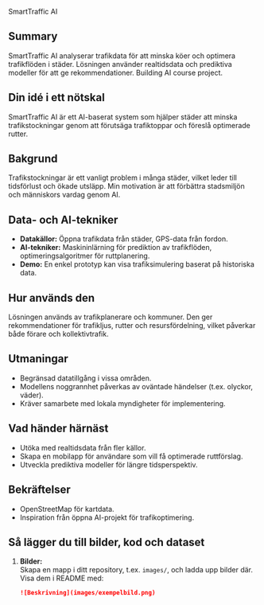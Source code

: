 SmartTraffic AI

## Summary
SmartTraffic AI analyserar trafikdata för att minska köer och optimera trafikflöden i städer. Lösningen använder realtidsdata och prediktiva modeller för att ge rekommendationer. Building AI course project.

## Din idé i ett nötskal
SmartTraffic AI är ett AI-baserat system som hjälper städer att minska trafikstockningar genom att förutsäga trafiktoppar och föreslå optimerade rutter.

## Bakgrund
Trafikstockningar är ett vanligt problem i många städer, vilket leder till tidsförlust och ökade utsläpp. Min motivation är att förbättra stadsmiljön och människors vardag genom AI.

## Data- och AI-tekniker
- **Datakällor:** Öppna trafikdata från städer, GPS-data från fordon.
- **AI-tekniker:** Maskininlärning för prediktion av trafikflöden, optimeringsalgoritmer för ruttplanering.
- **Demo:** En enkel prototyp kan visa trafiksimulering baserat på historiska data.

## Hur används den
Lösningen används av trafikplanerare och kommuner. Den ger rekommendationer för trafikljus, rutter och resursfördelning, vilket påverkar både förare och kollektivtrafik.

## Utmaningar
- Begränsad datatillgång i vissa områden.
- Modellens noggrannhet påverkas av oväntade händelser (t.ex. olyckor, väder).
- Kräver samarbete med lokala myndigheter för implementering.

## Vad händer härnäst
- Utöka med realtidsdata från fler källor.
- Skapa en mobilapp för användare som vill få optimerade ruttförslag.
- Utveckla prediktiva modeller för längre tidsperspektiv.

## Bekräftelser
- OpenStreetMap för kartdata.
- Inspiration från öppna AI-projekt för trafikoptimering.

## Så lägger du till bilder, kod och dataset
1. **Bilder:**  
   Skapa en mapp i ditt repository, t.ex. `images/`, och ladda upp bilder där.  
   Visa dem i README med:
   ```markdown
   ![Beskrivning](images/exempelbild.png)
